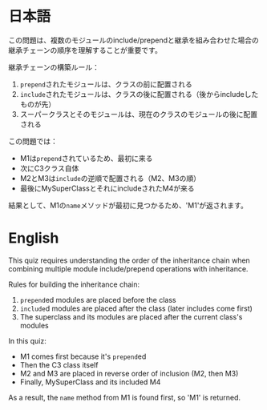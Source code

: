 # 日本語

この問題は、複数のモジュールのinclude/prependと継承を組み合わせた場合の継承チェーンの順序を理解することが重要です。

継承チェーンの構築ルール：
1. `prepend`されたモジュールは、クラスの前に配置される
2. `include`されたモジュールは、クラスの後に配置される（後からincludeしたものが先）
3. スーパークラスとそのモジュールは、現在のクラスのモジュールの後に配置される

この問題では：
- M1は`prepend`されているため、最初に来る
- 次にC3クラス自体
- M2とM3は`include`の逆順で配置される（M2、M3の順）
- 最後にMySuperClassとそれにincludeされたM4が来る

結果として、M1の`name`メソッドが最初に見つかるため、'M1'が返されます。

# English

This quiz requires understanding the order of the inheritance chain when combining multiple module include/prepend operations with inheritance.

Rules for building the inheritance chain:
1. `prepend`ed modules are placed before the class
2. `include`d modules are placed after the class (later includes come first)
3. The superclass and its modules are placed after the current class's modules

In this quiz:
- M1 comes first because it's `prepend`ed
- Then the C3 class itself
- M2 and M3 are placed in reverse order of inclusion (M2, then M3)
- Finally, MySuperClass and its included M4

As a result, the `name` method from M1 is found first, so 'M1' is returned.